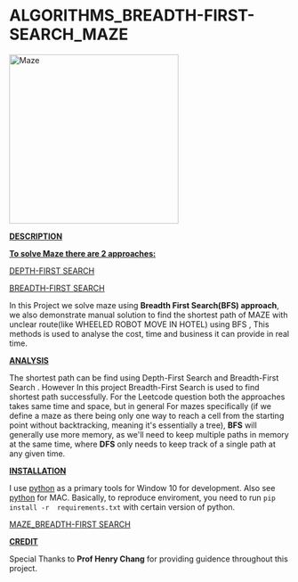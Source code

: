 # ALGORITHMS_BREADTH-FIRST-SEARCH_MAZE
<img width="304" alt="Maze" src="https://user-images.githubusercontent.com/109574120/180377033-f3ed310c-8e9b-4666-bb9e-087da9af7393.png">

<ins>**DESCRIPTION**</ins>

<ins>**To solve Maze there are 2 approaches:**</ins>

[DEPTH-FIRST SEARCH](https://youtu.be/W9F8fDQj7Ok)

[BREADTH-FIRST SEARCH](https://youtu.be/hettiSrJjM4)


In this Project we solve maze using **Breadth First Search(BFS) approach**, we also demonstrate manual solution to find the shortest path of MAZE  with unclear route(like WHEELED ROBOT MOVE IN HOTEL) using BFS , This methods is used to analyse the cost, time and business it can provide in real time.






<ins>**ANALYSIS**</ins>

The shortest path can be find using Depth-First Search and Breadth-First Search . However In this project  Breadth-First Search is used to find shortest path successfully. For the Leetcode question both the approaches takes same time and space, but in general For mazes specifically (if we define a maze as there being only one way to reach a cell from the starting point without backtracking, meaning it's essentially a tree), **BFS** will generally use more memory, as we'll need to keep multiple paths in memory at the same time, where **DFS** only needs to keep track of a single path at any given time.





<ins>**INSTALLATION**</ins>

I use [python](https://realpython.com/installing-python/) as a primary tools for Window 10 for 
development. Also see [python](https://www.freecodecamp.org/news/python-version-on-mac-update/) for MAC.
Basically, to reproduce enviroment, you need to run `pip install -r 
requirements.txt` with certain version of python.


[MAZE_BREADTH-FIRST SEARCH](https://youtu.be/0c5bE5kU5QI)




<ins>**CREDIT**</ins>

Special Thanks to **Prof Henry Chang** for providing guidence throughout this project.
